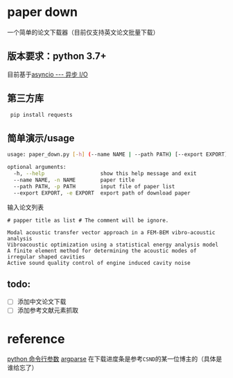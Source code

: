 # paper down

一个简单的论文下载器（目前仅支持英文论文批量下载）

## 版本要求：python 3.7+

目前基于[asyncio --- 异步 I/O ](https://docs.python.org/zh-cn/3/library/asyncio-task.html)

## 第三方库

```bash
 pip install requests
```

## 简单演示/usage

```bash
usage: paper_down.py [-h] (--name NAME | --path PATH) [--export EXPORT]

optional arguments:
  -h, --help                  show this help message and exit
  --name NAME, -n NAME        paper title
  --path PATH, -p PATH        input file of paper list
  --export EXPORT, -e EXPORT  export path of download paper
```
输入论文列表

```vim
# papper title as list # The comment will be ignore.

Modal acoustic transfer vector approach in a FEM-BEM vibro-acoustic analysis
Vibroacoustic optimization using a statistical energy analysis model
A finite element method for determining the acoustic modes of irregular shaped cavities
Active sound quality control of engine induced cavity noise
```

## todo:

- [ ] 添加中文论文下载
- [ ] 添加参考文献元素抓取

# reference

[python 命令行参数](https://tendcode.com/article/python-shell/)
[argparse](https://docs.python.org/zh-cn/3/library/argparse.html)
在下载进度条是参考`CSND`的某一位博主的（具体是谁给忘了）
